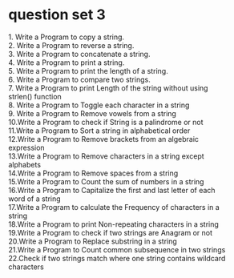 <h1>question set 3</h1>
1. Write a Program to copy a string.<br>
2. Write a Program to reverse a string.<br>
3. Write a Program to concatenate a string.<br>
4. Write a Program to print a string.<br>
5. Write a Program to print the length of a string.<br>
6. Write a Program to compare two strings.<br>
7. Write a Program to print Length of the string without using<br>
strlen() function<br>
8. Write a Program to Toggle each character in a string<br>
9. Write a Program to Remove vowels from a string<br>
10.Write a Program to check if String is a palindrome or not<br>
11.Write a Program to Sort a string in alphabetical order<br>
12.Write a Program to Remove brackets from an algebraic<br>
expression<br>
13.Write a Program to Remove characters in a string except<br>
alphabets<br>
14.Write a Program to Remove spaces from a string<br>
15.Write a Program to Count the sum of numbers in a string<br>
16.Write a Program to Capitalize the first and last letter of each<br>
word of a string<br>
17.Write a Program to calculate the Frequency of characters in a<br>
string<br>
18.Write a Program to print Non-repeating characters in a string<br>
19.Write a Program to check if two strings are Anagram or not<br>
20.Write a Program to Replace substring in a string<br>
21.Write a Program to Count common subsequence in two strings<br>
22.Check if two strings match where one string contains wildcard
characters
